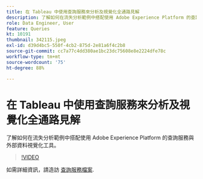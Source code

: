 ```yaml
---
title: 在 Tableau 中使用查詢服務來分析及視覺化全通路見解
description: 了解如何在流失分析範例中搭配使用 Adobe Experience Platform 的查詢服務與外部資料視覺化工具。
role: Data Engineer, User
feature: Queries
kt: 10191
thumbnail: 342115.jpeg
exl-id: d39d4bc5-550f-4cb2-875d-2e81a6f4c2b8
source-git-commit: cc7a77c4dd380ae1bc23dc75608e8e2224dfe78c
workflow-type: tm+mt
source-wordcount: '75'
ht-degree: 88%

---
```


# 在 Tableau 中使用查詢服務來分析及視覺化全通路見解

了解如何在流失分析範例中搭配使用 Adobe Experience Platform 的查詢服務與外部資料視覺化工具。

>[!VIDEO](https://video.tv.adobe.com/v/342115?quality=12&learn=on)

如需詳細資訊，請造訪 [查詢服務檔案](https://experienceleague.adobe.com/docs/experience-platform/query/home.html?lang=zh-Hant).
